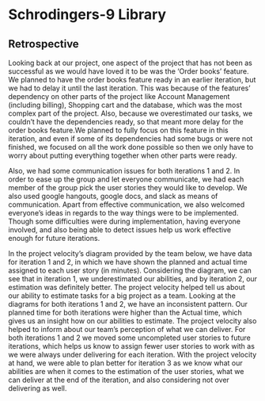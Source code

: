 # Schrodingers-9 Library

## Retrospective

Looking back at our project, one aspect of the project that has not been as successful as we would have loved it to be was the ‘Order books’ feature. We planned to have the order books feature ready in an earlier iteration, but we had to delay it until the last iteration.  This was because of the features’ dependency on other parts of the project like Account Management (including billing), Shopping cart and the database, which was the most complex part of the project. 
Also, because we overestimated our tasks, we couldn’t have the dependencies ready, so that meant more delay for the order books feature.We planned to fully focus on this feature in this iteration, and even if some of its dependencies had some bugs or were not finished, we focused on all the work done possible so then we only have to worry about putting everything together when other parts were ready.

Also, we had some communication issues for both iterations 1 and 2. In order to ease up the group and let everyone communicate, we had each member of the group pick the user stories they would like to develop. We also used google hangouts, google docs, and slack as means of communication. 
Apart from effective communication, we also welcomed everyone’s ideas in regards to the way things were to be implemented. Though some difficulties were during implementation, having everyone involved, and also being able to detect issues help us work effective enough for future iterations.

In the project velocity’s diagram provided by the team below, we have data for iteration 1 and 2, in which we have  shown the planned and actual time assigned to each user story (in minutes). 
Considering the diagram, we can see that in iteration 1, we underestimated our abilities, and by iteration 2, our estimation was definitely better. The project velocity helped tell us  about our ability to estimate tasks for a big project as a team. 
Looking at the diagrams for both iterations 1 and 2, we have an inconsistent pattern. Our planned time for both iterations were higher than the Actual time, which gives us an insight how on our abilities to estimate. 
The project velocity also helped to inform about our team’s perception of what we can deliver. For both iterations 1 and 2 we moved some uncompleted user stories to future iterations, which helps us know to assign fewer user stories to work with as we were always under delivering for each iteration.
With the project velocity at hand, we were able to plan better for iteration 3 as we know what our abilities are when it comes to the estimation of the user stories, what we can deliver at the end of the iteration, and also considering not over delivering as well.



